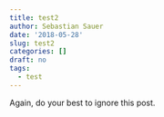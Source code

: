 ```yaml
---
title: test2
author: Sebastian Sauer
date: '2018-05-28'
slug: test2
categories: []
draft: no
tags:
  - test
---
```


Again, do your best to ignore this post.
